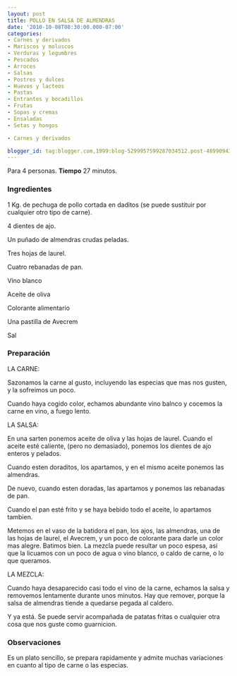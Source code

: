 ```yaml
---
layout: post
title: POLLO EN SALSA DE ALMENDRAS
date: '2010-10-08T08:30:00.000-07:00'
categories:
- Carnes y derivados
- Mariscos y moluscos
- Verduras y legumbres
- Pescados
- Arroces
- Salsas
- Postres y dulces
- Huevos y lacteos
- Pastas
- Entrantes y bocadillos
- Frutas
- Sopas y cremas
- Ensaladas
- Setas y hongos

- Carnes y derivados

blogger_id: tag:blogger.com,1999:blog-5299957599287034512.post-4899094345712524347
---
```


Para 4 personas.
<b>Tiempo</b> 27 minutos.

<h3>Ingredientes</h3>

1 Kg. de pechuga de pollo cortada en daditos (se puede sustituir por cualquier otro tipo de carne).

4 dientes de ajo.

Un puñado de almendras crudas peladas.

Tres hojas de laurel.

Cuatro rebanadas de pan.

Vino blanco

Aceite de oliva

Colorante alimentario

Una pastilla de Avecrem

Sal

<h3>Preparación</h3>

LA CARNE:

Sazonamos la carne al gusto, incluyendo las especias que mas nos gusten, y la sofreimos un poco.

Cuando haya cogido color, echamos abundante vino balnco y cocemos la carne en vino, a fuego lento.

LA SALSA:

En una sarten ponemos aceite de oliva y las hojas de laurel. Cuando el aceite esté caliente, (pero no demasiado), ponemos los dientes de ajo enteros y pelados.

Cuando esten doraditos, los apartamos, y en el mismo aceite ponemos las almendras.

De nuevo, cuando esten doradas, las apartamos y ponemos las rebanadas de pan.

Cuando el pan esté frito y se haya bebido todo el aceite, lo apartamos tambien.

Metemos en el vaso de la batidora el pan, los ajos, las almendras, una de las hojas de laurel, el Avecrem, y un poco de colorante para darle un color mas alegre. Batimos bien. La mezcla puede resultar un poco espesa, asi que la licuamos con un poco de agua o vino blanco, o caldo de carne, o lo que queramos.

LA MEZCLA:

Cuando haya desaparecido casi todo el vino de la carne, echamos la salsa y removemos lentamente durante unos minutos. Hay que remover, porque la salsa de almendras tiende a quedarse pegada al caldero.

Y ya está. Se puede servir acompañada de patatas fritas o cualquier otra cosa que nos guste como guarnicion.

<h3>Observaciones</h3>

Es un plato sencillo, se prepara rapidamente y admite muchas variaciones en cuanto al tipo de carne o las especias.

